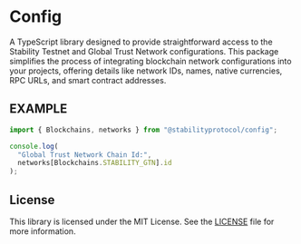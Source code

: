 # Config

A TypeScript library designed to provide straightforward access to the Stability Testnet and Global Trust Network configurations. This package simplifies the process of integrating blockchain network configurations into your projects, offering details like network IDs, names, native currencies, RPC URLs, and smart contract addresses.

## EXAMPLE

```ts
import { Blockchains, networks } from "@stabilityprotocol/config";

console.log(
  "Global Trust Network Chain Id:",
  networks[Blockchains.STABILITY_GTN].id
);
```

## License

This library is licensed under the MIT License. See the [LICENSE](LICENSE) file for more information.
